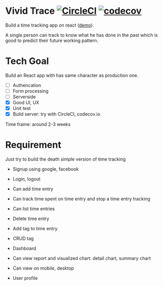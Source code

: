 # Vivid Trace [![CircleCI](https://circleci.com/gh/tuanngominh/vivid-trace.svg?style=svg)](https://circleci.com/gh/tuanngominh/vivid-trace) [![codecov](https://codecov.io/gh/tuanngominh/vivid-trace/branch/master/graph/badge.svg)](https://codecov.io/gh/tuanngominh/vivid-trace)

Build a time tracking app on react ([demo](https://tuanngominh.github.io/vivid-trace)).

A single person can track to know what he has done in the past which is good to predict their future working pattern.

# Tech Goal
Build an React app with has same character as production one.
- [ ] Authencation
- [ ] Form processing
- [ ] Serverside
- [x] Good UI, UX
- [x] Unit test
- [x] Build server: try with CircleCI, codecov.io

Time frame: around 2-3 weeks

# Requirement
Just try to build the death simple version of time tracking

- Signup using google, facebook
- Login, logout

- Can add time entry
- Can track time spent on time entry and stop a time entry tracking
- Can list time entries
- Delete time entry

- Add tag to time entry
- CRUD tag

- Dashboard
- Can view report and visualized chart: detail chart, summary chart

- Can view on mobile, desktop

- User profile